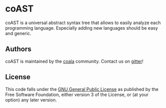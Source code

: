 coAST
=====

coAST is a universal abstract syntax tree that allows to easily analyze
each programming language. Especially adding new languages should be easy and
generic.

Authors
-------

coAST is maintained by the [coala](https://github.com/coala-analyzer/coala)
community. Contact us on [gitter](https://gitter.im/coala-analyzer/coala)!

License
-------

This code falls under the
[GNU General Public License](http://www.gnu.org/licenses/gpl-3.0.de.html) as
published by the Free Software Foundation, either version 3 of the License, or
(at your option) any later version.
